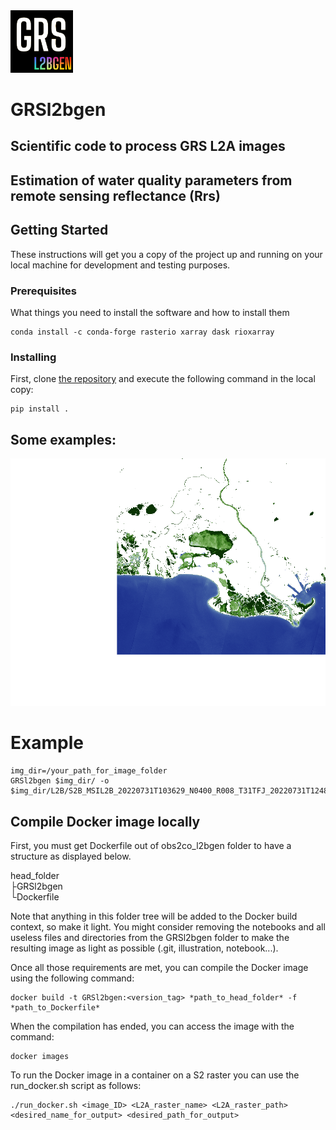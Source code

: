 <img src="illustration/GRSl2bgen_bg.png" alt="GRSl2bgen_icon" width="100"/>

# GRSl2bgen


## **Scientific code to process GRS L2A images** 
## Estimation of water quality parameters from remote sensing reflectance (Rrs) 

## Getting Started

These instructions will get you a copy of the project up and running on your local machine for development and testing purposes.

### Prerequisites

What things you need to install the software and how to install them

```
conda install -c conda-forge rasterio xarray dask rioxarray
```

### Installing

First, clone [the repository](https://gitlab.cnes.fr/waterquality/obs2co_l2bgen.git#) and execute the following command in the
local copy:

```
pip install . 
```

## Some examples:

![example files](illustration/test_Chla_OC2nasa.png)

# Example
```
img_dir=/your_path_for_image_folder
GRSl2bgen $img_dir/ -o $img_dir/L2B/S2B_MSIL2B_20220731T103629_N0400_R008_T31TFJ_20220731T124834.nc
```


## Compile Docker image locally
First, you must get Dockerfile out of obs2co_l2bgen folder to have a structure as displayed below.

head_folder  
 ├GRSl2bgen  
 └Dockerfile

Note that anything in this folder tree will be added to the Docker build context, so make it light.
You might consider removing the notebooks and all useless files and directories from the GRSl2bgen
folder to make the resulting image as light as possible (.git, illustration, notebook...).

Once all those requirements are met, you can compile the Docker image using the following command:
```
docker build -t GRSl2bgen:<version_tag> *path_to_head_folder* -f *path_to_Dockerfile*
```

When the compilation has ended, you can access the image with the command:
```
docker images
```

To run the Docker image in a container on a S2 raster you can use the run_docker.sh script as follows:
```
./run_docker.sh <image_ID> <L2A_raster_name> <L2A_raster_path> <desired_name_for_output> <desired_path_for_output>
```

